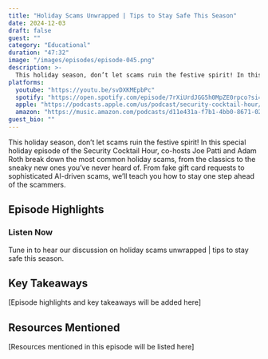 ```yaml
---
title: "Holiday Scams Unwrapped | Tips to Stay Safe This Season"
date: 2024-12-03
draft: false
guest: ""
category: "Educational"
duration: "47:32"
image: "/images/episodes/episode-045.png"
description: >-
  This holiday season, don’t let scams ruin the festive spirit! In this special holiday episode of the Security Cocktail Hour, co-hosts Joe Patti and Adam Roth break down the most common holiday scams, from the classics to the sneaky new ones you’ve never heard of. From fake gift card requests to sophisticated AI-driven scams, we’ll teach you how to stay one step ahead of the scammers.
platforms:
  youtube: "https://youtu.be/svDXKMEpbPc"
  spotify: "https://open.spotify.com/episode/7rXiUrdJGG5h0MpZE0rpco?si=b4f455d1300e49eb"
  apple: "https://podcasts.apple.com/us/podcast/security-cocktail-hour/id1679376200?i=1000679081548"
  amazon: "https://music.amazon.com/podcasts/d11e431a-f7b1-4bb0-8671-024afce9ade6/security-cocktail-hour"
guest_bio: ""
---
```


This holiday season, don’t let scams ruin the festive spirit! In this special holiday episode of the Security Cocktail Hour, co-hosts Joe Patti and Adam Roth break down the most common holiday scams, from the classics to the sneaky new ones you’ve never heard of. From fake gift card requests to sophisticated AI-driven scams, we’ll teach you how to stay one step ahead of the scammers.

## Episode Highlights

### Listen Now

Tune in to hear our discussion on holiday scams unwrapped | tips to stay safe this season.

## Key Takeaways

[Episode highlights and key takeaways will be added here]

## Resources Mentioned

[Resources mentioned in this episode will be listed here]





